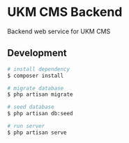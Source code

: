 # UKM CMS Backend
Backend web service for UKM CMS

## Development

```bash
# install dependency
$ composer install

# migrate database
$ php artisan migrate

# seed database
$ php artisan db:seed

# run server
$ php artisan serve
```
